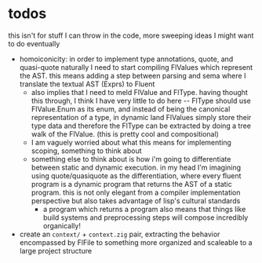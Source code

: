 # todos

this isn't for stuff I can throw in the code, more sweeping ideas I might want to do eventually

- homoiconicity: in order to implement type annotations, quote, and quasi-quote naturally I need to start compiling FlValues which represent the AST. this means adding a step between parsing and sema where I translate the textual AST (Exprs) to Fluent
    - also implies that I need to meld FlValue and FlType. having thought this through, I think I have very little to do here -- FlType should use FlValue.Enum as its enum, and instead of being the canonical representation of a type, in dynamic land FlValues simply store their type data and therefore the FlType can be extracted by doing a tree walk of the FlValue. (this is pretty cool and compositional)
    - I am vaguely worried about what this means for implementing scoping, something to think about
    - something else to think about is how i'm going to differentiate between static and dynamic execution. in my head I'm imagining using quote/quasiquote as the differentiation, where every fluent program is a dynamic program that returns the AST of a static program. this is not only elegant from a compiler implementation perspective but also takes advantage of lisp's cultural standards
        - a program which returns a program also means that things like build systems and preprocessing steps will compose incredibly organically!
- create an `context/` + `context.zig` pair, extracting the behavior encompassed by FlFile to something more organized and scaleable to a large project structure